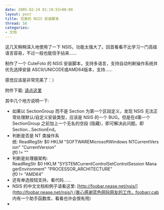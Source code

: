 ```yaml
---
date: 2005-02-24 01:19:53+00:00
layout: post
title: 完美的 NSIS 安装脚本
thread: 58
categories:
- 文档
---
```


这几天稍稍深入地使用了一下 NSIS，功能太强大了。回首看看不比学习一门高级语言容易，不过一般也能信手拈来……

制作了一个 CuteFoto 的 NSIS 安装脚本，支持多语言，支持自动判断操作系统并优先选择安装 ASCII/UNICODE或AMD64版本，支持……

感觉应该是非常完美了：）<!-- more -->

附件下载: [请点这里](/assets/1109151259.nsi)

其中几个地方说明一下:

  * 如果以 SectionGroup 而不是 Section 为第一个区段定义，发现 NSIS 无法正常处理默认/自定义安装类型，应该是 NSIS 的一个 BUG。但是在d第一个 SectionGroup 之前加上一个无名的空段 (隐藏)，即可解决此问题。即 Section...SectionEnd。
  * 判断是否是 NT 类操作系统: ReadRegStr $0 HKLM "SOFTWAREMicrosoftWindows NTCurrentVersion" "CurrentVersion"  
${If} $0 != ""
  * 判断是处理器架构: ReadRegStr $0 HKLM "SYSTEMCurrentControlSetControlSession ManagerEnvironment" "PROCESSOR_ARCHITECTURE"  
${If} $0 != "AMD64"
  * 还有单选按钮支持，看代码……
  * NSIS 的中文文档和例子请看这里: [http://foobar.nease.net/nsis/](http://foobar.nease.net/nsis/) (衷心感谢蓝色网际网友的工作，foobarr.cab 内有一个助手函数库，看看也许会很有用)
  * 
